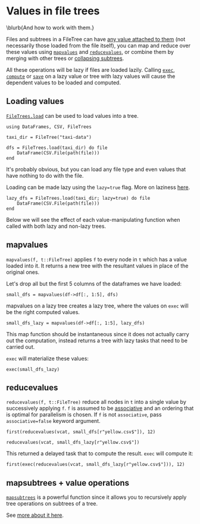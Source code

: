 
# Values in file trees

\blurb{And how to work with them.}

Files and subtrees in a FileTree can have [any value attached to them](#loading-values) (not necessarily those loaded from the file itself), you can map and reduce over these values using [`mapvalues`](#mapvalues) and [`reducevalues`](#reducevalues), or combine them by merging with other trees or [collapsing subtrees](#mapsubtrees_value_operations).

All these operations will be lazy if files are loaded lazily. Calling [`exec`](/api/#exec), [`compute`](/api/#compute) or [`save`](/api/#save) on a lazy value or tree with lazy values will cause the dependent values to be loaded and computed.

## Loading values

[`FileTrees.load`](/api/#load) can be used to load values into a tree.

```julia:dir1
using DataFrames, CSV, FileTrees

taxi_dir = FileTree("taxi-data")

dfs = FileTrees.load(taxi_dir) do file
    DataFrame(CSV.File(path(file)))
end
```

It's probably obvious, but you can load any file type and even values that have nothing to do with the file.

Loading can be made lazy using the `lazy=true` flag. More on laziness [here](/lazy-parallel/).
```julia:dir1
lazy_dfs = FileTrees.load(taxi_dir; lazy=true) do file
    DataFrame(CSV.File(path(file)))
end
```
Below we will see the effect of each value-manipulating function when called with both lazy and non-lazy trees.

## mapvalues

`mapvalues(f, t::FileTree)` applies `f` to every node in `t` which has a value loaded into it. It returns a new tree with the resultant values in place of the original ones.

Let's drop all but the first 5 columns of the dataframes we have loaded:
```julia:dir1
small_dfs = mapvalues(df->df[:, 1:5], dfs)
```

mapvalues on a lazy tree creates a lazy tree, where the values on `exec` will be the right computed values.
```julia:dir1
small_dfs_lazy = mapvalues(df->df[:, 1:5], lazy_dfs)
```
This map function should be instantaneous since it does not actually carry out the computation, instead returns a tree with lazy tasks that need to be carried out.

`exec` will materialize these values:

```julia:dir1
exec(small_dfs_lazy)
```
## reducevalues

`reducevalues(f, t::FileTree)` reduce all nodes in `t` into a single value by successively applying `f`. `f` is assumed to be [associative](https://en.wikipedia.org/wiki/Associative_property) and an ordering that is optimal for parallelism is chosen. If `f` is not `associative`, pass `associative=false` keyword argument.

```julia:dir1
first(reducevalues(vcat, small_dfs[r"yellow.csv$"]), 12)
```
```julia:dir1
reducevalues(vcat, small_dfs_lazy[r"yellow.csv$"])
```

This returned a delayed task that to compute the result. `exec` will compute it:

```julia:dir1
first(exec(reducevalues(vcat, small_dfs_lazy[r"yellow.csv$"])), 12)
```

## mapsubtrees + value operations

[`mapsubtrees`](/api/#mapsubtrees) is a powerful function since it allows you to recursively apply tree operations on subtrees of a tree.

See [more about it here](/tree-manipulation/#mapsubtrees).
